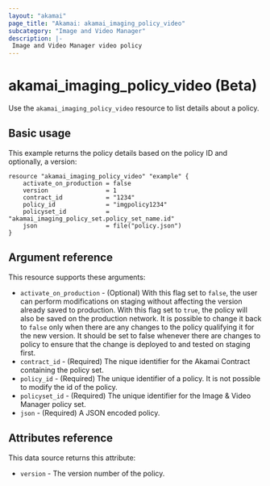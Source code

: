```yaml
---
layout: "akamai"
page_title: "Akamai: akamai_imaging_policy_video"
subcategory: "Image and Video Manager"
description: |-
 Image and Video Manager video policy
---
```


# akamai_imaging_policy_video (Beta)

Use the `akamai_imaging_policy_video` resource to list details about a policy.

## Basic usage

This example returns the policy details based on the policy ID and optionally, a version:

```hcl
resource "akamai_imaging_policy_video" "example" {
    activate_on_production = false
    version                = 1
    contract_id            = "1234"
    policy_id              = "imgpolicy1234"
    policyset_id           = "akamai_imaging_policy_set.policy_set_name.id"
    json                   = file("policy.json")  
}
```

## Argument reference

This resource supports these arguments:
* `activate_on_production` - (Optional) With this flag set to `false`, the user can perform modifications on staging without affecting the version already saved to production.
With this flag set to `true`, the policy will also be saved on the production network.
It is possible to change it back to `false` only when there are any changes to the policy qualifying it for the new version.
It should be set to false whenever there are changes to policy to ensure that the change is deployed to and tested on staging first.
* `contract_id` - (Required) The nique identifier for the Akamai Contract containing the policy set.
* `policy_id` - (Required) The unique identifier of a policy.
It is not possible to modify the id of the policy.
* `policyset_id` - (Required) The unique identifier for the Image & Video Manager policy set.
* `json` - (Required) A JSON encoded policy.


## Attributes reference

This data source returns this attribute:

* `version` - The version number of the policy.
